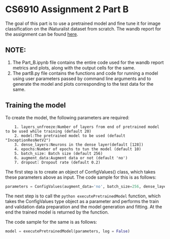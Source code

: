 # CS6910 Assignment 2 Part B

The goal of this part is to use a pretrained model and fine tune it for image classification on the iNaturalist dataset from scratch. The wandb report for the assignment can be found [here](https://wandb.ai/hithesh-sidhesh/Assignment_2/reports/CS6910-Assignment-2--VmlldzoxNzI3Nzcy).

## NOTE:

1. The Part_B.ipynb file contains the entire code used for the wandb report metrics and plots, along with the output cells for the same.
2. The partB.py file contains the functions and code for running a model using user parameters passed by command line arguments and to generate the model and plots corresponding to the test data for the same.

## Training the model

To create the model, the following parameters are required:

        1. layers_unfreeze:Number of layers from end of pretrained model to be used while training (default 20)
        2. model:The pretrained model to be used (default "InceptionResNetV2")
        3. dense_layers:Neurons in the dense layer(default [128])
        4. epochs:Number of epochs to tun the model (default 10)
        5. batch_size: Batch size (default 256)
        6. augment_data:Augment data or not (default 'no')
        7. dropout: Dropout rate (default 0.2)
        
The first step is to create an object of ConfigValues() class, which takes these parameters above as input. The code sample for this is as follows:

```python
parameters = ConfigValues(augment_data='no', batch_size=256, dense_layers=[128], dropout=0.2, epochs=5, layers_unfreeze=20, model="InceptionResNetV2")
```

The next step is to call the ```python executePretrainedModel``` function, which takes the ConfigValues type object as a parameter and performs the train and validation data preparation and the model generation and fitting. At the end the trained model is returned by the function.

The code sample for the same is as follows:

```python
model = executePretrainedModel(parameters, log = False)
```
